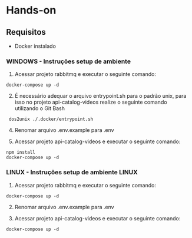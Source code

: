 # Hands-on



## Requisitos ##

* Docker instalado


### WINDOWS - Instruções setup de ambiente ###

1) Acessar projeto rabbitmq e executar o seguinte comando:
```
docker-compose up -d
```

2) É necessário adequar o arquivo entrypoint.sh para o padrão unix, para isso no projeto api-catalog-videos realize o seguinte comando utilizando o Git Bash
```
 dos2unix ./.docker/entrypoint.sh
```

4) Renomar arquivo .env.example para .env

5) Acessar projeto api-catalog-videos e executar o seguinte comando:
```
npm install
docker-compose up -d
```

### LINUX - Instruções setup de ambiente LINUX ###

1) Acessar projeto rabbitmq e executar o seguinte comando:
```
docker-compose up -d
```

2) Renomar arquivo .env.example para .env

3) Acessar projeto api-catalog-videos e executar o seguinte comando:
```
docker-compose up -d
```

